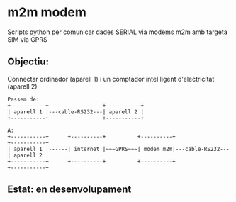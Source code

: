 # m2m modem
Scripts python per comunicar dades SERIAL via modems m2m amb targeta SIM via GPRS

## Objectiu:
Connectar ordinador (aparell 1) i un comptador intel·ligent d'electricitat (aparell 2)

```
Passem de:
+-----------+                 +-----------+
| aparell 1 |---cable-RS232---| aparell 2 |
+-----------+                 +-----------+

A:
+-----------+      +----------+          +----------+                 +-----------+
| aparell 1 |------| internet |~~~GPRS~~~| modem m2m|---cable-RS232---| aparell 2 |
+-----------+      +----------+          +----------+                 +-----------+
```

## Estat: en desenvolupament
